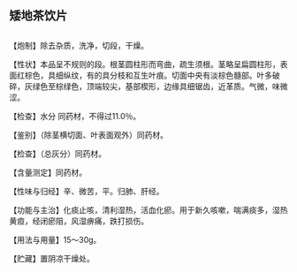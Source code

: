 ## 矮地茶饮片

## 

## 

【炮制】除去杂质，洗净，切段，干燥。

【性状】本品呈不规则的段。根茎圆柱形而弯曲，疏生须根。茎略呈扁圆柱形，表面红棕色，具细纵纹，有的具分枝和互生叶痕。切面中央有淡棕色髓部。叶多破碎，灰绿色至棕绿色，顶端较尖，基部楔形，边缘具细锯齿，近革质。气微，味微涩。

【检查】水分 同药材，不得过11.0％。

【鉴别】（除茎横切面、叶表面观外）同药材。

【检查】（总灰分）同药材。

【含量测定】同药材。

【性味与归经】辛、微苦，平。归肺、肝经。

【功能与主治】化痰止咳，清利湿热，活血化瘀。用于新久咳嗽，喘满痰多，湿热黄疸，经闭瘀阻，风湿痹痛，跌打损伤。

【用法与用量】15～30g。

【贮藏】置阴凉干燥处。